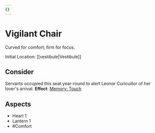 ```yaml
---
{}
---
```

# Vigilant Chair
Curved for comfort; firm for focus.

Initial Location: [[vestibule|Vestibule]]
## Consider
Servants occupied this seat year-round to alert Leonor Curicuillor of her lover's arrival.
**Effect**: [Memory: Touch](https://uadaf.theevilroot.xyz/rowenarium/element/mem.touch)
## Aspects
- Heart 1
- Lantern 1
- #Comfort

